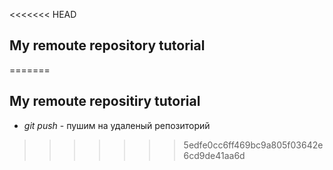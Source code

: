 <<<<<<< HEAD
## My remoute repository tutorial
=======
## My remoute repositiry tutorial 

* *git push* - пушим на удаленый репозиторий
>>>>>>> 5edfe0cc6ff469bc9a805f03642e6cd9de41aa6d
